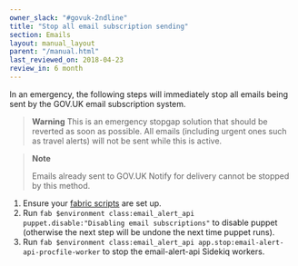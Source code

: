 ```yaml
---
owner_slack: "#govuk-2ndline"
title: "Stop all email subscription sending"
section: Emails
layout: manual_layout
parent: "/manual.html"
last_reviewed_on: 2018-04-23
review_in: 6 month
---
```


In an emergency, the following steps will immediately stop all emails being sent by the GOV.UK email subscription system.

> **Warning**
> This is an emergency stopgap solution that should be reverted as soon as possible. All emails (including urgent ones such as travel alerts) will not be sent while this is active.

> **Note**
>
> Emails already sent to GOV.UK Notify for delivery cannot be stopped by this method.

1. Ensure your [fabric scripts][fabric-scripts] are set up.
1. Run `fab $environment class:email_alert_api puppet.disable:"Disabling email subscriptions"` to disable puppet (otherwise the next step will be undone the next time puppet runs).
1. Run `fab $environment class:email_alert_api app.stop:email-alert-api-procfile-worker` to stop the email-alert-api Sidekiq workers.

[fabric-scripts]: https://github.com/alphagov/fabric-scripts/
